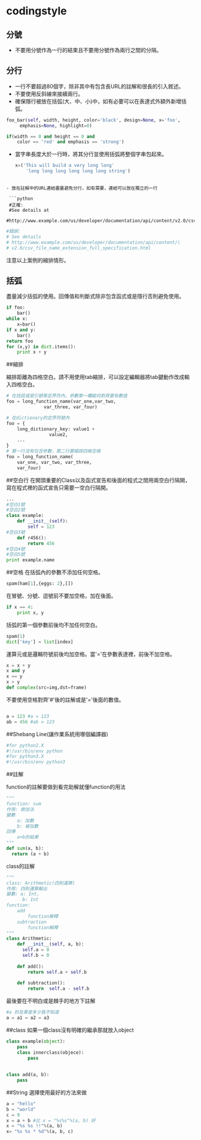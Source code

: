 # codingstyle

## 分號
- 不要用分號作為一行的結束且不要用分號作為兩行之間的分隔。

## 分行
- 一行不要超過80個字，除非其中有包含長URL的註解和很長的引入敘述。
- 不要使用反斜線來接續兩行。
- 確保隱行被放在括弧(大、中、小)中，如有必要可以在表達式外額外新增括弧。
 
 ```python
 foo_bar(self, width, height, color='black', design=None, x='foo',
      emphasis=None, highlight=0) 
 ```
 
 ```python
 if(width == 0 and height == 0 and
     color == 'red' and emphasis == 'strong')
 ```
 
- 當字串長度大於一行時，將其分行並使用括弧將整個字串包起來。
  
  ```python
  x=('This will build a very long long'
      'long long long long long long string')
 ```
 
- 放在註解中的URL連結盡量避免分行，如有需要，連結可以放在獨立的一行
  
  ```python
  #正確: 
  #See details at
  #http://www.example.com/us/developer/documentation/api/content/v2.0/csv_file_name_extension_full_specification.html
  ```
  
  ```python
  #錯誤: 
  # See details 
  # http://www.example.com/us/developer/documentation/api/content/\
  # v2.0/csv_file_name_extension_full_specification.html
  ```
  
  注意以上案例的縮排情形。
  
## 括弧
盡量減少括弧的使用。回傳值和判斷式除非包含函式或是隱行否則避免使用。

```python
if foo:
    bar()
while x:
    x=bar()
if x and y:
    bar()
return foo
for (x,y) in dict.items():
    print x + y
```

##縮排

縮排距離為四格空白。請不用使用tab縮排，可以設定編輯器將tab鍵動作改成輸入四格空白。

```python
# 在括弧或是引號等定界符內，參數第一欄縱向對齊要有數值
foo = long_function_name(var_one,var_two,
              var_three, var_four)

# 在dictionary的定界符號內
foo = {
    long_dictionary_key: value1 +
                value2,
    ...
}
# 第一行沒有包含參數，第二行要縮排四格空格
foo = long_function_name(
    var_one, var_two, var_three,
    var_four)
```

##空白行
在開頭重要的Class以及函式宣告和後面的程式之間用兩空白行隔開，寫在程式裡的函式宣告只需要一空白行隔開。
```python
...
#空白1號
#空白2號
class example:
    def __init__(self):
        self = 123
#空白3號
    def r456():
        return 456
#空白4號
#空白5號
print example.name
```
##空格
在括弧內的參數不添加任何空格。

```python
spam(ham[1],{eggs: 2},[])
```

在冒號、分號、逗號前不要加空格，加在後面。

```python
if x == 4:
    print x, y
```

括弧的第一個參數前後均不加任何空白。

```python
spam(1)
dict['key'] = list[index]
```

運算元或是邏輯符號前後均加空格。當'='在參數表達裡，前後不加空格。

```python
x = x + y
x and y
x == y
x > y
def complex(src=img,dst=frame)
```

不要使用空格對齊'#'後的註解或是'='後面的數值。
```python

a = 123 #a = 123
ab = 456 #ab = 123  
```

##Shebang Line(讓作業系統用哪個編譯器)
```python
#for python2.X
#!/usr/bin/env python
#for python3.X
#!/usr/bin/env python3
```

##註解

function的註解要做到看完助解就懂function的用法

```python
"""
function: sum
作用: 做加法
變數
    a: 加數
    b: 被加數
回傳
    a+b的結果
"""
def sum(a, b):
  return (a + b)
```

class的註解
```python
"""
class: Arithmetic(四則運算)
作用: 四則運算輸出
變數: a: Int, 
      b: Int
function:
    add
        function解釋
    subtraction
        function解釋
"""
class Arithmetic:
    def __init__(self, a, b):
      self.a = 0
      self.b = 0
      
    def add():
        return self.a + self.b
    
    def subtraction():
        return  self.a - self.b
```
最後要在不明白或是棘手的地方下註解
```python
#a 的及果是多少我不知道
a = a1 = a2 = a3
```

##class
如果一個class沒有明確的繼承那就放入object
```python
class example(object):
    pass
    class innerclass(objece):
        pass
 
 
class add(a, b):
    pass
```

##String
選擇使用最好的方法來做
```python
a = "hello"
b = "world"
c = 9
x = a + b #比 x = "%s%s"%(a, b) 好
x = "%s %s !!"%(a, b)
x= "%s %s * %d"%(a, b, c)

```


